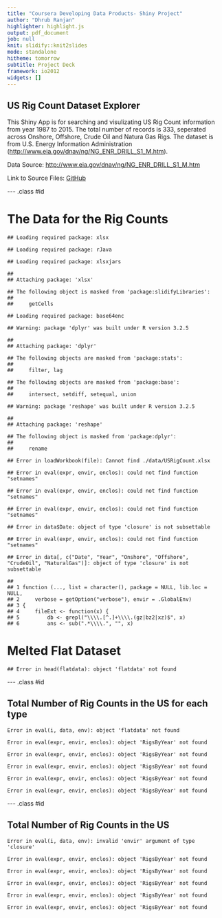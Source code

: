 ```yaml
---
title: "Coursera Developing Data Products- Shiny Project"
author: "Dhrub Ranjan"
highlighter: highlight.js
output: pdf_document
job: null
knit: slidify::knit2slides
mode: standalone
hitheme: tomorrow
subtitle: Project Deck
framework: io2012
widgets: []
---
```


## US Rig Count Dataset Explorer  

This Shiny App is for searching and visulizating US Rig Count information from year 1987 to 2015. The total number of records is 333, seperated across Onshore, Offshore, Crude Oil and Natura Gas Rigs.
The dataset is from U.S. Energy Information Administration (http://www.eia.gov/dnav/ng/NG_ENR_DRILL_S1_M.htm).  

Data Source: http://www.eia.gov/dnav/ng/NG_ENR_DRILL_S1_M.htm  

Link to Source Files: [GitHub](https://github.com/dhrubranjan/DDP)

--- .class #id 

# The Data for the Rig Counts

```
## Loading required package: xlsx
```

```
## Loading required package: rJava
```

```
## Loading required package: xlsxjars
```

```
## 
## Attaching package: 'xlsx'
```

```
## The following object is masked from 'package:slidifyLibraries':
## 
##     getCells
```

```
## Loading required package: base64enc
```

```
## Warning: package 'dplyr' was built under R version 3.2.5
```

```
## 
## Attaching package: 'dplyr'
```

```
## The following objects are masked from 'package:stats':
## 
##     filter, lag
```

```
## The following objects are masked from 'package:base':
## 
##     intersect, setdiff, setequal, union
```

```
## Warning: package 'reshape' was built under R version 3.2.5
```

```
## 
## Attaching package: 'reshape'
```

```
## The following object is masked from 'package:dplyr':
## 
##     rename
```

```
## Error in loadWorkbook(file): Cannot find ./data/USRigCount.xlsx
```

```
## Error in eval(expr, envir, enclos): could not find function "setnames"
```

```
## Error in eval(expr, envir, enclos): could not find function "setnames"
```

```
## Error in eval(expr, envir, enclos): could not find function "setnames"
```

```
## Error in data$Date: object of type 'closure' is not subsettable
```

```
## Error in eval(expr, envir, enclos): could not find function "setnames"
```

```
## Error in data[, c("Date", "Year", "Onshore", "Offshore", "CrudeOil", "NaturalGas")]: object of type 'closure' is not subsettable
```

```
##                                                                      
## 1 function (..., list = character(), package = NULL, lib.loc = NULL, 
## 2     verbose = getOption("verbose"), envir = .GlobalEnv)            
## 3 {                                                                  
## 4     fileExt <- function(x) {                                       
## 5         db <- grepl("\\\\.[^.]+\\\\.(gz|bz2|xz)$", x)              
## 6         ans <- sub(".*\\\\.", "", x)
```
# Melted Flat Dataset


```
## Error in head(flatdata): object 'flatdata' not found
```

--- .class #id 

## Total Number of Rig Counts in the US for each type


```
Error in eval(i, data, env): object 'flatdata' not found
```

```
Error in eval(expr, envir, enclos): object 'RigsByYear' not found
```

```
Error in eval(expr, envir, enclos): object 'RigsByYear' not found
```

```
Error in eval(expr, envir, enclos): object 'RigsByYear' not found
```

```
Error in eval(expr, envir, enclos): object 'RigsByYear' not found
```

```
Error in eval(expr, envir, enclos): object 'RigsByYear' not found
```

--- .class #id 

## Total Number of Rig Counts in the US


```
Error in eval(i, data, env): invalid 'envir' argument of type 'closure'
```

```
Error in eval(expr, envir, enclos): object 'RigsByYear' not found
```

```
Error in eval(expr, envir, enclos): object 'RigsByYear' not found
```

```
Error in eval(expr, envir, enclos): object 'RigsByYear' not found
```

```
Error in eval(expr, envir, enclos): object 'RigsByYear' not found
```

```
Error in eval(expr, envir, enclos): object 'RigsByYear' not found
```


